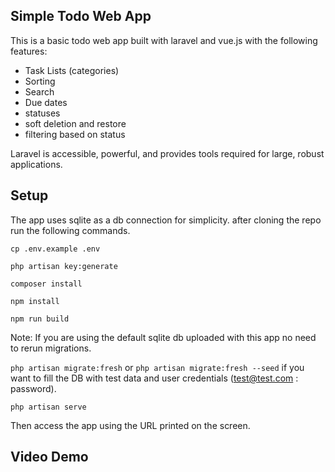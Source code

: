 ## Simple Todo Web App

This is a basic todo web app built with laravel and vue.js with the following features:
- Task Lists (categories)
- Sorting
- Search
- Due dates
- statuses
- soft deletion and restore
- filtering based on status

Laravel is accessible, powerful, and provides tools required for large, robust applications.

## Setup

The app uses sqlite as a db connection for simplicity. after cloning the repo run the following commands.

`cp .env.example .env`

`php artisan key:generate`

`composer install`

`npm install`

`npm run build`

Note: If you are using the default sqlite db uploaded with this app no need to rerun migrations.

`php artisan migrate:fresh` or `php artisan migrate:fresh --seed` if you want to fill the DB with test data and user credentials (test@test.com : password).

`php artisan serve`

Then access the app using the URL printed on the screen.

## Video Demo

